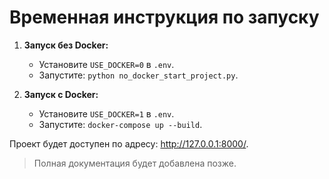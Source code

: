 # Временная инструкция по запуску

1. **Запуск без Docker:**
   - Установите `USE_DOCKER=0` в `.env`.
   - Запустите: `python no_docker_start_project.py`.

2. **Запуск с Docker:**
   - Установите `USE_DOCKER=1` в `.env`.
   - Запустите: `docker-compose up --build`.

Проект будет доступен по адресу: http://127.0.0.1:8000/.

> Полная документация будет добавлена позже.